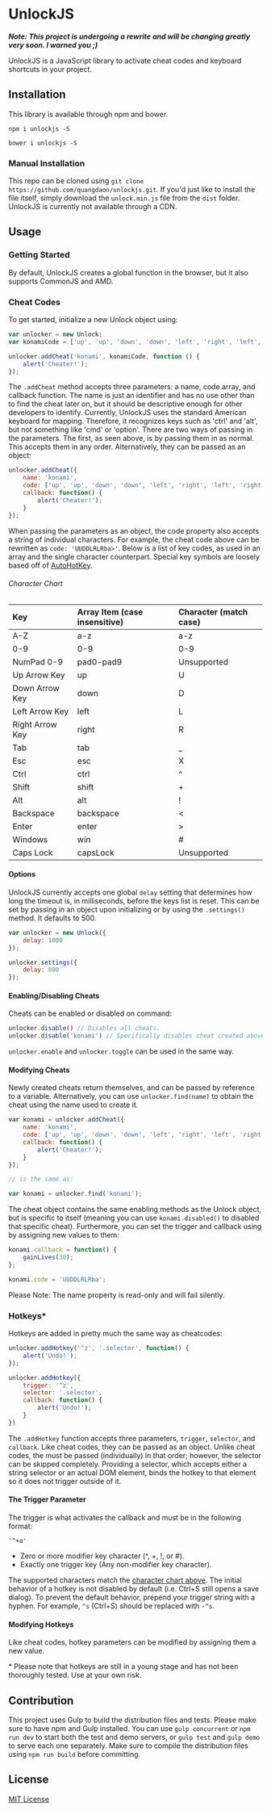 # UnlockJS

**_Note: This project is undergoing a rewrite and will be changing greatly very soon. I warned you ;)_**

UnlockJS is a JavaScript library to activate cheat codes and keyboard shortcuts in your project.

## Installation

This library is available through npm and bower.

```
npm i unlockjs -S
```

```
bower i unlockjs -S
```

### Manual Installation

This repo can be cloned using `git clone https://github.com/quangdaon/unlockjs.git`. If you'd just like to install the file itself, simply download the `unlock.min.js` file from the `dist` folder. UnlockJS is currently not available through a CDN.

## Usage

### Getting Started

By default, UnlockJS creates a global function in the browser, but it also supports CommonJS and AMD.

### Cheat Codes

To get started, initialize a new Unlock object using:

```javascript
var unlocker = new Unlock;
var konamiCode = ['up', 'up', 'down', 'down', 'left', 'right', 'left', 'right', 'b', 'a', 'enter'];

unlocker.addCheat('konami', konamiCode, function () {
	alert('Cheater!');
});
```

The `.addCheat` method accepts three parameters: a name, code array, and callback function. The name is just an identifier and has no use other than to find the cheat later on, but it should be descriptive enough for other developers to identify. Currently, UnlockJS uses the standard American keyboard for mapping. Therefore, it recognizes keys such as 'ctrl' and 'alt', but not something like 'cmd' or 'option'. There are two ways of passing in the parameters. The first, as seen above, is by passing them in as normal. This accepts them in any order. Alternatively, they can be passed as an object:

```javascript
unlocker.addCheat({
	name: 'konami',
	code: ['up', 'up', 'down', 'down', 'left', 'right', 'left', 'right', 'b', 'a', 'enter'],
	callback: function() {
		alert('Cheater!');
	}
});
```
When passing the parameters as an object, the code property also accepts a string of individual characters. For example, the cheat code above can be rewritten as `code: 'UUDDLRLRba>'`. Below is a list of key codes, as used in an array and the single character counterpart. Special key symbols are loosely based off of [AutoHotKey](https://autohotkey.com/docs/Hotkeys.htm#Symbols).

###### Character Chart

| Key             | Array Item (case insensitive) | Character (match case) |
|:----------------|:------------------------------|:-----------------------|
| A-Z             | a-z                           | a-z                    |
| 0-9             | 0-9                           | 0-9                    |
| NumPad 0-9      | pad0-pad9                     | Unsupported            |
| Up Arrow Key    | up                            | U                      |
| Down Arrow Key  | down                          | D                      |
| Left Arrow Key  | left                          | L                      |
| Right Arrow Key | right                         | R                      |
| Tab             | tab                           | \_                     |
| Esc             | esc                           | X                      |
| Ctrl            | ctrl                          | ^                      |
| Shift           | shift                         | +                      |
| Alt             | alt                           | !                      |
| Backspace       | backspace                     | <                      |
| Enter           | enter                         | >                      |
| Windows         | win                           | #                      |
| Caps Lock       | capsLock                      | Unsupported            |

#### Options

UnlockJS currently accepts one global `delay` setting that determines how long the timeout is, in milliseconds, before the keys list is reset. This can be set by passing in an object upon initializing or by using the `.settings()` method. It defaults to 500.

```javascript
var unlocker = new Unlock({
	delay: 1000
});

unlocker.settings({
	delay: 800
});
```

#### Enabling/Disabling Cheats

Cheats can be enabled or disabled on command:

```javascript
unlocker.disable() // Disables all cheats.
unlocker.disable('konami') // Specifically disables cheat created above.
```

`unlocker.enable` and `unlocker.toggle` can be used in the same way.

#### Modifying Cheats

Newly created cheats return themselves, and can be passed by reference to a variable. Alternatively, you can use `unlocker.find(name)` to obtain the cheat using the name used to create it.

```javascript
var konami = unlocker.addCheat({
	name: 'konami',
	code: ['up', 'up', 'down', 'down', 'left', 'right', 'left', 'right', 'b', 'a', 'enter'],
	callback: function() {
		alert('Cheater!');
	}
});

// is the same as:

var konami = unlocker.find('konami');
```

The cheat object contains the same enabling methods as the Unlock object, but is specific to itself (meaning you can use `konami.disabled()` to disabled that specific cheat). Furthermore, you can set the trigger and callback using by assigning new values to them:

```javascript
konami.callback = function() {
	gainLives(30);
};

konami.code = 'UUDDLRLRba';

```

Please Note: The name property is read-only and will fail silently.

### Hotkeys\*

Hotkeys are added in pretty much the same way as cheatcodes:

```javascript
unlocker.addHotkey('^z', '.selector', function() {
	alert('Undo!');
});

unlocker.addHotkey({
	trigger: '^z',
	selector: '.selector',
	callback: function() {
		alert('Undo!');
	}
})
```

The `.addHotkey` function accepts three parameters, `trigger`, `selector`, and `callback`. Like cheat codes, they can be passed as an object. Unlike cheat codes, the must be passed (individually) in that order; however, the selector can be skipped completely. Providing a selector, which accepts either a string selector or an actual DOM element, binds the hotkey to that element so it does not trigger outside of it.

#### The Trigger Parameter

The trigger is what activates the callback and must be in the following format:

```
'^+a'
```

- Zero or more modifier key character (^, +, !, or #).
- Exactly one trigger key (Any non-modifier key character).

The supported characters match the [character chart above](#character-chart). The initial behavior of a hotkey is not disabled by default (i.e. Ctrl+S still opens a save dialog). To prevent the default behavior, prepend your trigger string with a hyphen. For example, `^s` (Ctrl+S) should be replaced with `-^s`.

#### Modifying Hotkeys

Like cheat codes, hotkey parameters can be modified by assigning them a new value.

\* Please note that hotkeys are still in a young stage and has not been thoroughly tested. Use at your own risk.

## Contribution

This project uses Gulp to build the distribution files and tests. Please make sure to have npm and Gulp installed. You can use `gulp concurrent` or `npm run dev` to start both the test and demo servers, or `gulp test` and `gulp demo` to serve each one separately. Make sure to compile the distribution files using `npm run build` before committing.

## License

[MIT License](https://github.com/quangdaon/unlockjs/blob/master/LICENSE)